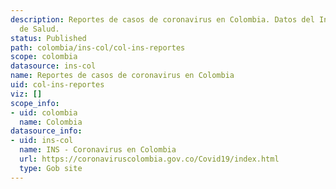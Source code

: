 ```yaml
---
description: Reportes de casos de coronavirus en Colombia. Datos del Instituto Nacional
  de Salud.
status: Published
path: colombia/ins-col/col-ins-reportes
scope: colombia
datasource: ins-col
name: Reportes de casos de coronavirus en Colombia
uid: col-ins-reportes
viz: []
scope_info:
- uid: colombia
  name: Colombia
datasource_info:
- uid: ins-col
  name: INS - Coronavirus en Colombia
  url: https://coronaviruscolombia.gov.co/Covid19/index.html
  type: Gob site
---
```


